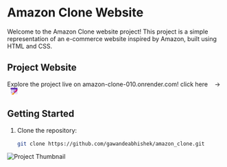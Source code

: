 # Amazon Clone Website

Welcome to the Amazon Clone website project! This project is a simple representation of an e-commerce website inspired by Amazon, built using HTML and CSS.

## Project Website

Explore the project live on amazon-clone-010.onrender.com! click here &nbsp;&nbsp; &#8594; &nbsp;&nbsp;[![Project Icon](website_icon.png)](https://amazon-clone-010.onrender.com)


## Getting Started

1. Clone the repository:

   ```bash
   git clone https://github.com/gawandeabhishek/amazon_clone.git

![Project Thumbnail](amazon_clone.png)
